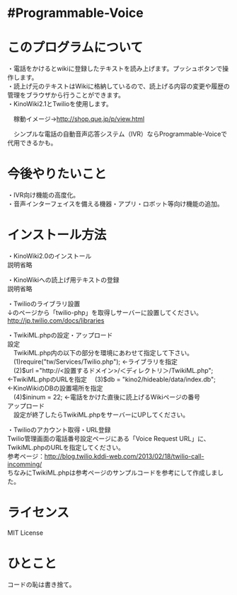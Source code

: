 ﻿#Programmable-Voice  
======================


このプログラムについて
======================

・電話をかけるとwikiに登録したテキストを読み上げます。プッシュボタンで操作します。  
・読上げ元のテキストはWikiに格納しているので、読上げる内容の変更や履歴の管理をブラウザから行うことができます。  
・KinoWiki2.1とTwilioを使用します。  

　稼動イメージ→http://shop.que.jp/p/view.html  

　シンプルな電話の自動音声応答システム（IVR）ならProgrammable-Voiceで代用できるかも。  


今後やりたいこと  
======================

・IVR向け機能の高度化。  
・音声インターフェイスを備える機器・アプリ・ロボット等向け機能の追加。  


インストール方法  
======================

・KinoWiki2.0のインストール  
説明省略  

・KinoWikiへの読上げ用テキストの登録  
説明省略  

・Twilioのライブラリ設置  
↓のページから「twilio-php」を取得しサーバーに設置してください。  
http://jp.twilio.com/docs/libraries  

・TwikiML.phpの設定・アップロード  
設定  
　TwikiML.php内の以下の部分を環境にあわせて指定して下さい。  
　(1)require("tw/Services/Twilio.php");					←ライブラリを指定  
　(2)$url ="http://<設置するドメイン>/＜ディレクトリ＞/TwikiML.php";	←TwikiML.phpのURLを指定  
　(3)$db = "kino2/hideable/data/index.db";				←KinoWikiのDBの設置場所を指定  
　(4)$ininum = 22;							←電話をかけた直後に読上げるWikiページの番号  
アップロード  
　設定が終了したらTwikiML.phpをサーバーにUPしてください。  

・Twilioのアカウント取得・URL登録  
Twilio管理画面の電話番号設定ページにある「Voice Request URL」に、TwikiML.phpのURLを指定してください。  
参考ページ：http://blog.twilio.kddi-web.com/2013/02/18/twilio-call-incomming/  
ちなみにTwikiML.phpは参考ページのサンプルコードを参考にして作成しました。  


ライセンス  
======================
MIT License  

ひとこと  
======================
コードの恥は書き捨て。
